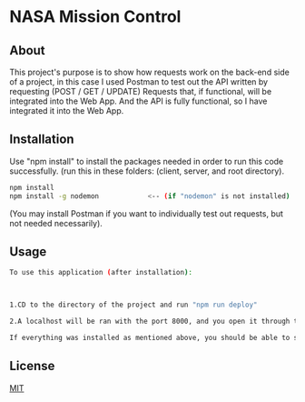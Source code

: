 # NASA Mission Control

## About

This project's purpose is to show how requests work on the back-end side of a project,
in this case I used Postman to test out the API written by requesting (POST / GET / UPDATE) Requests that, if functional, will be integrated into the Web App.
And the API is fully functional, so I have integrated it into the Web App.

## Installation

Use "npm install" to install the packages needed in order to run this code successfully. (run this in these folders: (client, server, and root directory).


```bash
npm install
npm install -g nodemon            <-- (if "nodemon" is not installed) 
```

(You may install Postman if you want to individually test out requests, but not needed necessarily).




## Usage

```bash
To use this application (after installation):



1.CD to the directory of the project and run "npm run deploy"

2.A localhost will be ran with the port 8000, and you open it through the browser.

If everything was installed as mentioned above, you should be able to see the NASA Mission Control Webpage, with fully functional Launches and History.
```




## License

[MIT](https://choosealicense.com/licenses/mit/)

